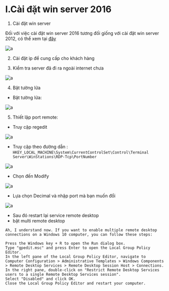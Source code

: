 # I.Cài đặt win server 2016

1. Cài đặt win server

Đối với việc cài đặt win server 2016 tương đối giống với cài đặt win server 2012, có thể xem tại [đây](https://github.com/Hongsonn/hongson/blob/b7ded488400eb13c3befae59733759b3aa6847eb/Tri%E1%BB%83n%20khai%20th%E1%BB%B1c%20t%E1%BA%BF/C%C3%A0i%20%C4%91%E1%BA%B7t%20winserver%202012.md)


![a](https://f4-zpcloud.zdn.vn/3656450633609890845/d02b1c328432496c1023.jpg)

2. Cài đặt ip để cung cấp cho khách hàng

3. Kiểm tra server đã đi ra ngoài internet chưa

![a](https://f5-zpcloud.zdn.vn/130225057067705347/ee5f8deab4e879b620f9.jpg)

4. Bật tường lửa

- Bật tường lửa:

![a](https://f5-zpcloud.zdn.vn/3056006056382819111/0af148ad49af84f1ddbe.jpg)

5. Thiết lập port remote:

- Truy cập regedit

![a](https://f5-zpcloud.zdn.vn/7676020419751501149/67d59165b96774392d76.jpg)


- Truy cập theo đường dẫn : `HKEY_LOCAL_MACHINE\System\CurrentControlSet\Control\Terminal Server\WinStations\RDP-Tcp\PortNumber`

![a](https://f5-zpcloud.zdn.vn/8389912802096351873/14b79e6abb6876362f79.jpg)

- Chọn đến Modify

![a](https://f4-zpcloud.zdn.vn/2202330171744222366/2f354d2e6f2ca272fb3d.jpg)

- Lựa chọn Decimal và nhập port mà bạn muốn đổi

![a](https://f5-zpcloud.zdn.vn/3961371693455980008/877012af36adfbf3a2bc.jpg)

- Sau đó restart lại service remote desktop
- bật multi remote desktop

```
Ah, I understand now. If you want to enable multiple remote desktop connections on a Windows 10 computer, you can follow these steps:

Press the Windows key + R to open the Run dialog box.
Type "gpedit.msc" and press Enter to open the Local Group Policy Editor.
In the left pane of the Local Group Policy Editor, navigate to Computer Configuration > Administrative Templates > Windows Components > Remote Desktop Services > Remote Desktop Session Host > Connections.
In the right pane, double-click on "Restrict Remote Desktop Services users to a single Remote Desktop Services session".
Select "Disabled" and click OK.
Close the Local Group Policy Editor and restart your computer.
```
